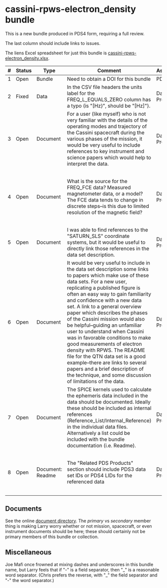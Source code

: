 # cassini-rpws-electron_density bundle

This is a new bundle produced in PDS4 form, requiring a full review.

The last column should include links to issues.

The liens Excel spreadsheet for just this bundle is
[cassini-rpws-electron_density.xlsx]().

| # | Status | Type | Comment | Assigned | Reviewer | Notes |
| ------ | ------ | ------ | ------ | ------ | ------ | ------ |
| 1 | Open | Bundle | Need to obtain a DOI for this bundle | PDS | Chen | |
| 2 | Fixed | Data | In the CSV file headers the units label for the FREQ_L_EQUALS_ZERO column has a typo (is "[Hz}", should be "[Hz]"). | Data Provider | Pulupa | ljg |
| 3 | Open | Document | For a user (like myself) who is not very familiar with the details of the operating modes and trajectory of the Cassini spacecraft during the various phases of the mission, it would be very useful to include references to key instrument and science papers which would help to interpret the data. | Data Provider | Pulupa | wsk to provide references to papers  ljg to find format |  wsk-done
| 4 | Open | Document | What is the source for the FREQ_FCE data? Measured magnetometer data, or a model? The FCE data tends to change in discrete steps–is this due to limited resolution of the magnetic field? | Data Provider | Pulupa | Comes from measured MAG data --often 1-min resolution explains discrete steps |
| 5 | Open | Document | I was able to find references to the "SATURN_SLS" coordinate systems, but it would be useful to directly link those references in the data set description. | Data Provider | Pulupa | SPICE longitude |
| 6 | Open | Document |It would be very useful to include in the data set description some links to papers which make use of these data sets. For a new user, replicating a published figure is often an easy way to gain familiarity and confidence with a new data set. A link to a general overview paper which describes the phases of the Cassini mission would also be helpful–guiding an unfamiliar user to understand when Cassini was in favorable conditions to make good measurements of electron density with RPWS.  The README file for the QTN data set is a good example–there are links to several papers and a brief description of the technique, and some discussion of limitations of the data. | Data Provider | Pulupa | wsk provided reference list to Persoon et al. papers  wsk to look at readme file and possibly produce a dataset.cat-like file |
| 7 | Open | Document |  The SPICE kernels used to calculate the ephemeris data included in the data should be documented. Ideally these should be included as internal references (Reference_List/Internal_Reference) in the individual data files. Alternatively a list could be included with the bundle documentation (i.e. Readme). | Data Provider | Mafi | cwp to ask Joe for metakernel |
| 8 | Open | Document: Readme | The "Related PDS Products" section should include PDS3 data set IDs or PDS4 LIDs for the referenced data | Data Provider | Mafi | wsk to add these references parent data sets to dataset.cat-like file |

## Documents

See the online [document directory](https://space.physics.uiowa.edu/pds/cassini-rpws-electron_density/document/).  The _primary_ vs _secondary_ member thing is making Larry worry whether or not mission, spacecraft, or even instrument documents should be here; these should certainly not be primary members of this bundle or collection.

## Miscellaneous

Joe Mafi once frowned at mixing dashes and underscores in this bundle name, but Larry feels that if "-" is a field separator, then "\_" is a reasonable word separator.  (Chris prefers the reverse, with "\_" the field separator and "-" the word separator.)


